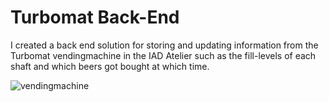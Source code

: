 # Turbomat Back-End

I created a back end solution for storing and updating information from the Turbomat vendingmachine in the IAD Atelier such as the fill-levels of each shaft and which beers got bought at which time. 

![vendingmachine](https://user-images.githubusercontent.com/63728591/120930013-bd459400-c6eb-11eb-9bc7-ae4ed12e7a7b.png)
